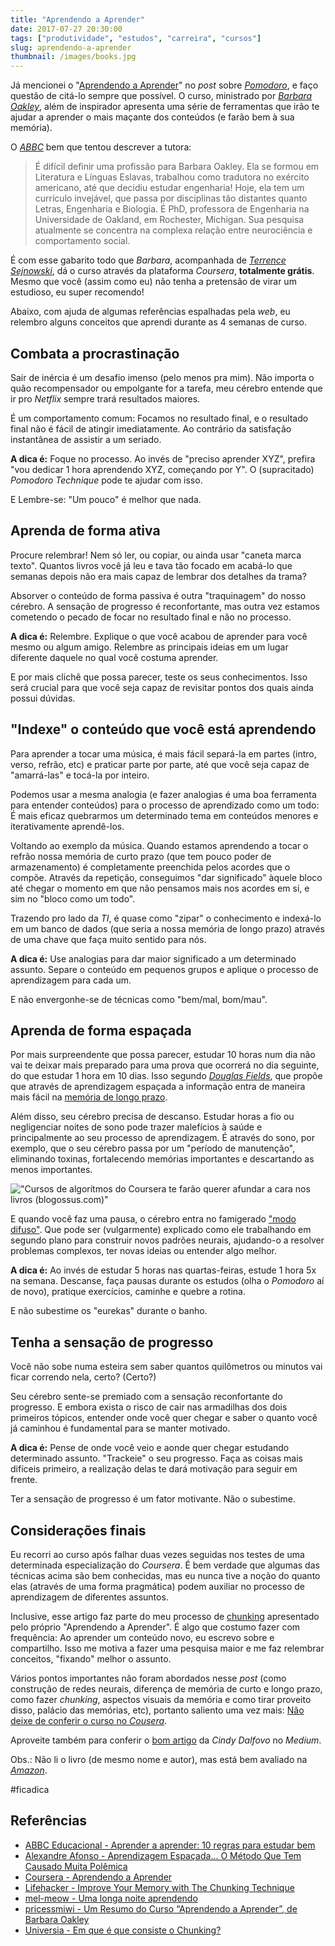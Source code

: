 ```yaml
---
title: "Aprendendo a Aprender"
date: 2017-07-27 20:30:00
tags: ["produtividade", "estudos", "carreira", "cursos"]
slug: aprendendo-a-aprender
thumbnail: /images/books.jpg
---
```


Já mencionei o "[Aprendendo a Aprender](https://www.coursera.org/learn/aprender "Veja o curso em pt-BR")"
no _post_ sobre [_Pomodoro_](/2017/06/29/pomodoro-ftw.html "Leia mais sobre Pomodoro"), e
faço questão de citá-lo sempre que possível. O curso, ministrado por
[_Barbara Oakley_](https://en.wikipedia.org/wiki/Barbara_Oakley "Conheça Barbara"),
além de inspirador apresenta uma série de ferramentas que irão te ajudar a aprender
o mais maçante dos conteúdos (e farão bem à sua memória).

O [_ABBC_](http://www.abbc.org.br/cursos/artigo.asp?id=7 "Aprendendo a aprender - 10 regras para estudar bem")
bem que tentou descrever a tutora:

> É difícil definir uma profissão para Barbara Oakley. Ela se formou em Literatura
> e Línguas Eslavas, trabalhou como tradutora no exército americano, até que decidiu
> estudar engenharia! Hoje, ela tem um currículo invejável, que passa por disciplinas
> tão distantes quanto Letras, Engenharia e Biologia. É PhD, professora de Engenharia
> na Universidade de Oakland, em Rochester, Michigan. Sua pesquisa atualmente
> se concentra na complexa relação entre neurociência e comportamento social.

É com esse gabarito todo que _Barbara_, acompanhada de
[_Terrence Sejnowski_](https://en.wikipedia.org/wiki/Terry_Sejnowski "Conheça Terry"),
dá o curso através da plataforma _Coursera_, **totalmente grátis**.
Mesmo que você (assim como eu) não tenha a pretensão de virar um estudioso, eu super recomendo!

Abaixo, com ajuda de algumas referências espalhadas pela _web_, eu relembro alguns
conceitos que aprendi durante as 4 semanas de curso.

## Combata a procrastinação

Sair de inércia é um desafio imenso (pelo menos pra mim). Não importa o quão
recompensador ou empolgante for a tarefa, meu cérebro entende que ir pro
_Netflix_ sempre trará resultados maiores.

É um comportamento comum: Focamos no resultado final, e o resultado final não é
fácil de atingir imediatamente. Ao contrário da satisfação instantânea de assistir a um seriado.

**A dica é:** Foque no processo. Ao invés de "preciso aprender XYZ", prefira
"vou dedicar 1 hora aprendendo XYZ, começando por Y". O (supracitado)
_Pomodoro Technique_ pode te ajudar com isso.

E Lembre-se: "Um pouco" é melhor que nada.

## Aprenda de forma ativa

Procure relembrar! Nem só ler, ou copiar, ou ainda usar "caneta marca texto".
Quantos livros você já leu e tava tão focado em acabá-lo que semanas depois não
era mais capaz de lembrar dos detalhes da trama?

Absorver o conteúdo de forma passiva é outra "traquinagem" do nosso cérebro.
A sensação de progresso é reconfortante, mas outra vez estamos cometendo o pecado
de focar no resultado final e não no processo.

**A dica é:** Relembre. Explique o que você acabou de aprender para você mesmo ou
algum amigo. Relembre as principais ideias em um lugar diferente daquele no qual você costuma aprender.

E por mais clichê que possa parecer, teste os seus conhecimentos. Isso será
crucial para que você seja capaz de revisitar pontos dos quais ainda possui dúvidas.

## "Indexe" o conteúdo que você está aprendendo

Para aprender a tocar uma música, é mais fácil separá-la em partes (intro, verso, refrão, etc)
e praticar parte por parte, até que você seja capaz de "amarrá-las" e tocá-la por inteiro.

Podemos usar a mesma analogia (e fazer analogias é uma boa ferramenta para entender conteúdos)
para o processo de aprendizado como um todo: É mais eficaz quebrarmos um
determinado tema em conteúdos menores e iterativamente aprendê-los.

Voltando ao exemplo da música. Quando estamos aprendendo a tocar o refrão
nossa memória de curto prazo (que tem pouco poder de armazenamento) é completamente
preenchida pelos acordes que o compõe. Através da repetição, conseguimos
"dar significado" àquele bloco até chegar o momento em que não pensamos
mais nos acordes em si, e sim no "bloco como um todo".

Trazendo pro lado da _TI_, é quase como "zipar" o conhecimento e indexá-lo em
um banco de dados (que seria a nossa memória de longo prazo) através de uma
chave que faça muito sentido para nós.

**A dica é:** Use analogias para dar maior significado a um determinado assunto.
Separe o conteúdo em pequenos grupos e aplique o processo de aprendizagem para cada um.

E não envergonhe-se de técnicas como "bem/mal, bom/mau".

## Aprenda de forma espaçada

Por mais surpreendente que possa parecer, estudar 10 horas num dia não vai te
deixar mais preparado para uma prova que ocorrerá no dia seguinte, do que
estudar 1 hora em 10 dias. Isso segundo [_Douglas Fields_](https://www.theguardian.com/education/2009/feb/13/gcses-teaching "A sixth of a GCSE in 60 minutes?"),
que propõe que através de aprendizagem espaçada a informação entra de maneira
mais fácil na [memória de longo prazo](https://drauziovarella.com.br/corpo-humano/memoria/ "Memória").

Além disso, seu cérebro precisa de descanso. Estudar horas a fio ou negligenciar
noites de sono pode trazer malefícios à saúde e principalmente ao seu
processo de aprendizagem. É através do sono, por exemplo, que o seu cérebro passa
por um "período de manutenção", eliminando toxinas, fortalecendo memórias importantes
e descartando as menos importantes.

!["Cursos de algorítmos do Coursera te farão querer afundar a cara nos livros (blogossus.com)"](/images/social-network-algorithm.jpg "Cursos de algorítmos do Coursera te farão querer afundar a cara nos livros (blogossus.com)")

E quando você faz uma pausa, o cérebro entra no famigerado
["modo difuso"](https://pt.coursera.org/learn/aprender/lecture/IeefW/introducao-aos-modos-difuso-e-focado "Introdução aos Modos Difuso e Focado").
Que pode ser (vulgarmente) explicado como ele trabalhando em segundo plano para
construir novos padrões neurais, ajudando-o a resolver problemas complexos, ter
novas ideias ou entender algo melhor.

**A dica é:** Ao invés de estudar 5 horas nas quartas-feiras, estude 1 hora 5x na semana.
Descanse, faça pausas durante os estudos (olha o _Pomodoro_ aí de novo),
pratique exercícios, caminhe e quebre a rotina.

E não subestime os "eurekas" durante o banho.

## Tenha a sensação de progresso

Você não sobe numa esteira sem saber quantos quilômetros ou minutos
vai ficar correndo nela, certo? (Certo?)

Seu cérebro sente-se premiado com a sensação reconfortante do progresso.
E embora exista o risco de cair nas armadilhas dos dois primeiros tópicos,
entender onde você quer chegar e saber o quanto você já caminhou é fundamental
para se manter motivado.

**A dica é:** Pense de onde você veio e aonde quer chegar estudando determinado
assunto. "Trackeie" o seu progresso. Faça as coisas mais difíceis primeiro, a realização
delas te dará motivação para seguir em frente.

Ter a sensação de progresso é um fator motivante. Não o subestime.

## Considerações finais

Eu recorri ao curso após falhar duas vezes seguidas nos testes de uma determinada
especialização do _Coursera_. É bem verdade que algumas das técnicas acima
são bem conhecidas, mas eu nunca tive a noção do quanto elas (através de uma
forma pragmática) podem auxiliar no processo de aprendizagem de diferentes assuntos.

Inclusive, esse artigo faz parte do meu processo de [chunking](http://noticias.universia.pt/ciencia-tecnologia/especial/2014/01/14/1074898/1/portugues-recebe-2-milhes-euros-investigar-mecanismos-memoria/consiste-chunking.html "Em que é que consiste o Chunking?")
apresentado pelo próprio "Aprendendo a Aprender". É algo que costumo fazer com
frequência: Ao aprender um conteúdo novo, eu escrevo sobre e compartilho. Isso
me motiva a fazer uma pesquisa maior e me faz relembrar conceitos, "fixando" melhor o assunto.

Vários pontos importantes não foram abordados nesse _post_ (como construção de
redes neurais, diferença de memória de curto e longo prazo, como fazer _chunking_,
aspectos visuais da memória e como tirar proveito disso, palácio das memórias, etc),
portanto saliento uma vez mais: [Não deixe de conferir o curso no _Cousera_](https://pt.coursera.org/learn/aprender "Aprendendo a Aprender").

Aproveite também para conferir o [bom artigo](https://medium.com/@princessmiwi/um-resumo-do-curso-aprendendo-a-aprender-de-barbara-oakley-8d7253f51d21 "Um Resumo do Curso “Aprendendo a Aprender”, de Barbara Oakley") da _Cindy Dalfovo_ no _Medium_.

Obs.: Não li o livro (de mesmo nome e autor), mas está bem avaliado na [_Amazon_](https://www.amazon.com.br/Aprendendo-Aprender-Matem%C3%A1tica-Ci%C3%AAncias-Qualquer/dp/8586622451 "Aprendendo a Aprender. Como Ter Sucesso em Matemática, Ciências e Qualquer Outra Matéria").

\#ficadica

## Referências

- [ABBC Educacional - Aprender a aprender: 10 regras para estudar bem](http://www.abbc.org.br/cursos/artigo.asp?id=7)
- [Alexandre Afonso - Aprendizagem Espaçada… O Método Que Tem Causado Muita Polêmica](https://medium.com/@eu.alexandre/aprendizagem-espa%C3%A7ada-o-m%C3%A9todo-que-tem-causado-muita-pol%C3%AAmica-a93bcea8c8f0)
- [Coursera - Aprendendo a Aprender](https://pt.coursera.org/learn/aprender)
- [Lifehacker - Improve Your Memory with The Chunking Technique](http://lifehacker.com/5946606/improve-your-memory-with-the-chunking-technique)
- [mel-meow - Uma longa noite aprendendo](http://mel-meow.com/uma-longa-noite-aprendendo/)
- [pricessmiwi - Um Resumo do Curso “Aprendendo a Aprender”, de Barbara Oakley](https://medium.com/@princessmiwi/um-resumo-do-curso-aprendendo-a-aprender-de-barbara-oakley-8d7253f51d21)
- [Universia - Em que é que consiste o Chunking?](http://noticias.universia.pt/ciencia-tecnologia/especial/2014/01/14/1074898/1/portugues-recebe-2-milhes-euros-investigar-mecanismos-memoria/consiste-chunking.html)
